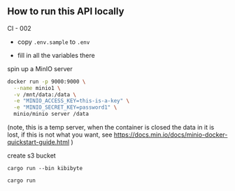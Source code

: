 ## How to run this API locally
CI - 002

* copy `.env.sample` to `.env`

* fill in all the variables there

spin up a MinIO server
```bash
docker run -p 9000:9000 \
  --name minio1 \
  -v /mnt/data:/data \
  -e "MINIO_ACCESS_KEY=this-is-a-key" \
  -e "MINIO_SECRET_KEY=password1" \
  minio/minio server /data
```
(note, this is a temp server,
 when the container is closed the data in it is lost, if this is not what you want,
 see https://docs.min.io/docs/minio-docker-quickstart-guide.html
)

create s3 bucket
```
cargo run --bin kibibyte
```

```bash
cargo run
```